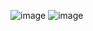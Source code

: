![image](https://github.com/mbpye/lab24/assets/73852907/c2ab6408-abd6-4816-bcd5-b411c3ab7483)
![image](https://github.com/mbpye/lab24/assets/73852907/6d2ded26-2ec1-4da9-a428-5e0fda874d81)

